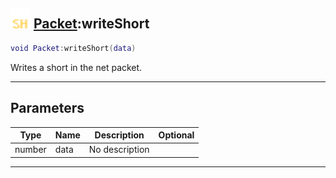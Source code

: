 ## <img src="../../.gitbook/assets/shared.png" width="32" height="32" /> [Packet](../packet/README.md):writeShort

```lua
void Packet:writeShort(data)
```

Writes a short in the net packet.<br>

-----------------
## Parameters

| Type   | Name | Description | Optional |
| ------ | ---- | ----------- | -------: |
| number | data | No description |  |


--------